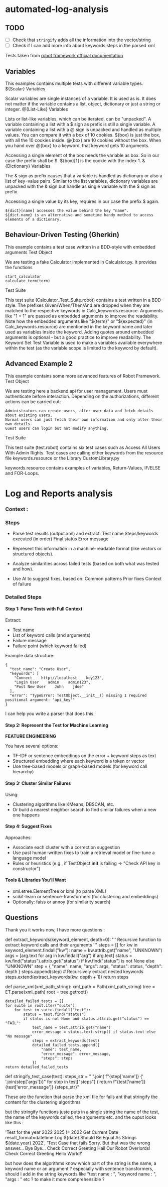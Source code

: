 # automated-log-analysis

## TODO
- [ ] Check that `stringify` adds all the information into the vector/string
- [ ] Check if I can add more info about keywords steps in the parsed xml

Tests taken from [robot framework official documentation](https://robotframework.org/?tab=0&example=Advanced%20Example#getting-started)
## Variables

This examples contains multiple tests with different variable types.
${Scalar} Variables

Scalar variables are single instances of a variable. It is used as is. It does not matter if the variable contains a list, object, dictionary or just a string or integer.
@{List-Like} Variables

Lists or list-like variables, which can be iterated, can be "unpacked". A variable containing a list with a $ sign as prefix is still a single variable. A variable containing a list with a @ sign is unpacked and handled as multiple values. You can compare it with a box of 10 cookies. ${box} is just the box, with all the 10 cookies inside. @{box} are 10 cookies without the box. When you hand over @{box} to a keyword, that keyword gets 10 arguments.

Accessing a single element of the box needs the variable as box. So in our case the prefix shall be $. ${box}[1] is the cookie with the index 1.
&{Dictionary} Variables

The & sign as prefix causes that a variable is handled as dictionary or also a list of key=value pairs. Similar to the list variables, dictionary variables are unpacked with the & sign but handle as single variable with the $ sign as prefix.

Accessing a single value by its key, requires in our case the prefix $ again.

    ${dict}[name] accesses the value behind the key "name".
    ${dict.name} is an alternative and sometime handy method to access elements of a dictionary.

## Behaviour-Driven Testing (Gherkin)

This example contains a test case written in a BDD-style with embedded arguments
Test Object

We are testing a fake Calculator implemented in Calculator.py. It provides the functions

    start_calculator
    calculate_term(term)

Test Suite

This test suite (Calculator_Test_Suite.robot) contains a test written in a BDD-style.
The prefixes Given/When/Then/And are dropped when they are matched to the respective keywords in Calc_keywords.resource.
Arguments like "1 + 1" are passed as embedded arguments to improve the readability. Note how the embedded arguments like "${term}" or "${expected}" (in Calc_keywords.resource) are mentioned in the keyword name and later used as variables inside the keyword. Adding quotes around embedded arguments is optional - but a good practice to improve readability.
The Keyword Set Test Variable is used to make a variables available everywhere within the test (as the variable scope is limited to the keyword by default).
 
## Advanced Example 2

This example contains some more advanced features of Robot Framework.
Test Object

We are testing here a backend api for user management. Users must authenticate before interaction. Depending on the authorizations, different actions can be carried out:

    Administrators can create users, alter user data and fetch details about existing users.
    Normal users can just fetch their own information and only alter their own details.
    Guest users can login but not modify anything.

Test Suite

This test suite (test.robot) contains six test cases such as Access All Users With Admin Rights. Test cases are calling either keywords from the resource file keywords.resource or the Library CustomLibrary.py

keywords.resource contains examples of variables, Return-Values, IF/ELSE and FOR-Loops.

# Log and Reports analysis

### Context :

### Steps
- Parse test results (output.xml) and extract:
    Test name
    Steps/keywords executed (in order)
    Final status
    Error message

- Represent this information in a machine-readable format (like vectors or structured objects).

- Analyze similarities across failed tests (based on both what was tested and how).

- Use AI to suggest fixes, based on:
    Common patterns
    Prior fixes
    Context of failure

### Detailed Steps
#### Step 1: Parse Tests with Full Context

Extract:
- Test name
- List of keyword calls (and arguments)
- Failure message
- Failure point (which keyword failed)

Example data structure:
```
{
  "test_name": "Create User",
  "keywords": [
    "Connect    http://localhost    key123",
    "Login User    admin    admin123",
    "Post New User    John    jdoe"
  ],
  "error": "TypeError: TestObject.__init__() missing 1 required positional argument: 'api_key'"
}
```

I can help you write a parser that does this.
#### Step 2: Represent the Test for Machine Learning
**FEATURE ENGINEERING**

You have several options:
- TF-IDF or sentence embeddings on the error + keyword steps as text
- Structured embedding where each keyword is a token or vector
- Use tree-based models or graph-based models (for keyword call hierarchy)

#### Step 3: Cluster Similar Failures

Using:
- Clustering algorithms like KMeans, DBSCAN, etc.
- Or build a nearest neighbor search to find similar failures when a new one happens

#### Step 4: Suggest Fixes

Approaches:
- Associate each cluster with a correction suggestion
- Use past human-written fixes to train a retrieval model or fine-tune a language model
- Rules or heuristics (e.g., if TestObject.__init__ is failing → "Check API key in constructor")

#### Tools & Libraries You’ll Want
- xml.etree.ElementTree or lxml (to parse XML)
- scikit-learn or sentence-transformers (for clustering and embeddings)
- Optionally: faiss or annoy (for similarity search)

## Questions

Thank you it works now, I have more questions :

def extract_keywords(keyword_element, depth=0):
    '''
    Recursive function to extract keyword calls and their arguments
    '''
    steps = []
    for kw in keyword_element.findall("kw"):
        name = kw.attrib.get("name", "UNKNOWN")
        args = [arg.text for arg in kw.findall("arg") if arg.text]
        status = kw.find("status").attrib.get("status") if kw.find("status") is not None else "UNKNOWN"
        step = {
            "name": name,
            "args": args,
            "status": status,
            "depth": depth
        }
        steps.append(step)
        # Recursively extract nested keywords
        steps.extend(extract_keywords(kw, depth + 1))
    return steps

def parse_xml(xml_path_string):
    xml_path = Path(xml_path_string)
    tree = ET.parse(xml_path)
    root = tree.getroot()

    detailed_failed_tests = []
    for suite in root.iter("suite"):
        for test in suite.findall("test"):
            status = test.find("status")
            if status is not None and status.attrib.get("status") == "FAIL":
                test_name = test.attrib.get("name")
                error_message = status.text.strip() if status.text else "No message"
                steps = extract_keywords(test)
                detailed_failed_tests.append({
                    "name": test_name,
                    "error_message": error_message,
                    "steps": steps
                })
    return detailed_failed_tests

def stringify_test_case(test):
    steps_str = " ".join(
        f"{step['name']} {' '.join(step['args'])}" for step in test["steps"]
    )
    return f"{test['name']} {test['error_message']} {steps_str}"

These are the function that parse the xml file for fails ant that stringify the content for the clustering algorithms

but the stringify functions juste puts in a single string the name of the test, the name of the keywords called, the arguments etc. and the ouput looks like this : 

'Test for the year 2022 2025 != 2022 Get Current Date result_format=datetime Log ${date} Should Be Equal As Strings ${date.year} 2022', 'Test Case that fails Sorry. But that was the wrong answer... Bye Bye... Check Correct Greeting Hail Our Robot Overlords! Check Correct Greeting Hello World!'

but how does the algorithms know which part of the string is the name, a keyword name or an argument ? especially with sentence transformers, should I add in the string keywords like "test name : ", "keyword name : ", "args : " etc ? to make it more comprehensible ?
